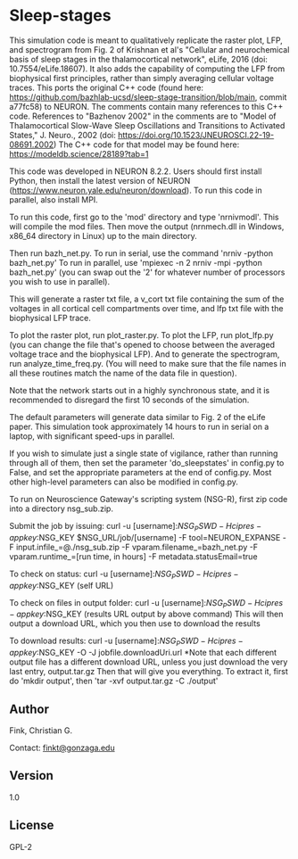 # Sleep-stages

This simulation code is meant to qualitatively replicate the raster plot, LFP,
and spectrogram from Fig. 2 of Krishnan et al's "Cellular and neurochemical
basis of sleep stages in the thalamocortical network", eLife, 2016 (doi:
10.7554/eLife.18607). It also adds the capability of computing the LFP from
biophysical first principles, rather than simply averaging cellular voltage
traces. This ports the original C++ code (found here:
https://github.com/bazhlab-ucsd/sleep-stage-transition/blob/main, commit a77fc58)
to NEURON. The comments contain many references to this C++ code. References to 
"Bazhenov 2002" in the comments are to "Model of Thalamocortical Slow-Wave Sleep 
Oscillations and Transitions to Activated States," J. Neuro., 2002 
(doi: https://doi.org/10.1523/JNEUROSCI.22-19-08691.2002) The C++ code for that
model may be found here: https://modeldb.science/28189?tab=1

This code was developed in NEURON 8.2.2. Users should first install Python,
then install the latest version of NEURON (https://www.neuron.yale.edu/neuron/download).
To run this code in parallel, also install MPI.

To run this code, first go to the 'mod' directory and type 'nrnivmodl'. 
This will compile the mod files. Then move the output (nrnmech.dll in Windows,
x86\_64 directory in Linux) up to the main directory.

Then run bazh\_net.py. 
To run in serial, use the command 'nrniv -python bazh\_net.py'
To run in parallel, use 'mpiexec -n 2 nrniv -mpi -python bazh\_net.py' 
(you can swap out the '2' for whatever number of processors you wish to use
in parallel).

This will generate a raster txt file, a v\_cort txt file containing the sum of
the voltages in all cortical cell compartments over time, and lfp txt file with
the biophysical LFP trace.

To plot the raster plot, run plot\_raster.py. To plot the LFP, run plot\_lfp.py
(you can change the file that's opened to choose between the averaged voltage
trace and the biophysical LFP). And to generate the spectrogram, run
analyze\_time\_freq.py. (You will need to make sure that the file names in all
these routines match the name of the data file in question).

Note that the network starts out in a highly synchronous state, and it is
recommended to disregard the first 10 seconds of the simulation.

The default parameters will generate data similar to Fig. 2 of the eLife paper.
This simulation took approximately 14 hours to run in serial on a laptop, with
significant speed-ups in parallel.

If you wish to simulate just a single state of vigilance, rather than running
through all of them, then set the parameter 'do\_sleepstates' in config.py to
False, and set the appropriate parameters at the end of config.py.
Most other high-level parameters can also be modified in config.py.

To run on Neuroscience Gateway's scripting system (NSG-R), first zip code into a directory nsg_sub.zip. 

Submit the job by issuing:
curl -u [username]:$NSG_PSWD -H cipres-appkey:$NSG_KEY $NSG_URL/job/[username] -F tool=NEURON_EXPANSE -F input.infile_=@./nsg_sub.zip -F vparam.filename_=bazh_net.py -F vparam.runtime_=[run time, in hours] -F metadata.statusEmail=true

To check on status:
curl -u [username]:$NSG_PSWD -H cipres-appkey:$NSG_KEY (self URL)

To check on files in output folder:
curl -u [username]:$NSG_PSWD -H cipres-appkey:$NSG_KEY (results URL output by above command)
This will then output a download URL, which you then use to download the results

To download results:
curl -u [username]:$NSG_PSWD -H cipres-appkey:$NSG_KEY -O -J jobfile.downloadUri.url
*Note that each different output file has a different download URL, unless you just download the very last entry, output.tar.gz 
Then that will give you everything.
To extract it, first do 'mkdir output', then 'tar -xvf output.tar.gz -C ./output'

## Author

Fink, Christian G.

Contact: finkt@gonzaga.edu

## Version

1.0

## License

GPL-2
